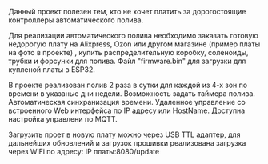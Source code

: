 Данный проект полезен тем, кто не хочет платить за дорогостоящие контроллеры автоматического полива.

Для реализации автоматического полива необходимо заказать готовую недорогую плату на Alixpress, Ozon  или другом магазине (пример платы на фото в проекте) , купить распределительную коробку, соленоиды, трубки и форсунки для полива.
Файл "firmware.bin" для загрузки для купленой платы в ESP32.

В проекте реализован полив 2 раза в сутки для каждой из 4-х зон по времени в указаные дни недели. 
Возможность задать таймера полива. Автоматическая синхранизация времени. 
Удаленное управление со встроенного Web интерфейса по IP адресу или HostName.
Доступна настройка управлени по MQTT.

Загрузить проет в новую плату можно через USB TTL адаптер, для дальнейших обновлений и загрузок прошивки реализована загрузка через WiFi по адресу: IP платы:8080/update


